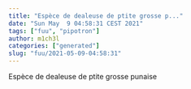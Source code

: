 ```yaml
---
title: "Espèce de dealeuse de ptite grosse p..."
date: "Sun May  9 04:58:31 CEST 2021"
tags: ["fuu", "pipotron"]
author: m1ch3l
categories: ["generated"]
slug: "fuu/2021-05-09-04:58:31"
---
```


Espèce de dealeuse de ptite grosse punaise
